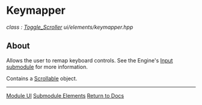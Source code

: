 # Keymapper
*class : [Toggle_Scroller](toggle_scroller.md)*
*ui/elements/keymapper.hpp*

## About
Allows the user to remap keyboard controls. See the Engine's [Input submodule](../../engine/input/input.md) for more information.

Contains a [Scrollable](scrollable.md) object.

---

[Module UI](../ui.md)
[Submodule Elements](elements.md)
[Return to Docs](../../docs.md)